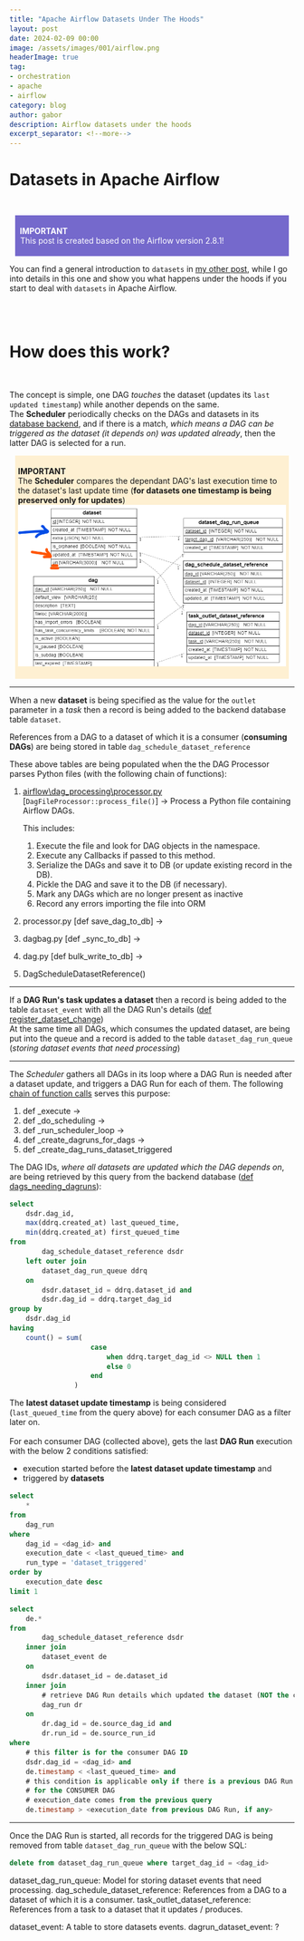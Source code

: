 ```yaml
---
title: "Apache Airflow Datasets Under The Hoods"
layout: post
date: 2024-02-09 00:00
image: /assets/images/001/airflow.png
headerImage: true
tag:
- orchestration
- apache
- airflow
category: blog
author: gabor
description: Airflow datasets under the hoods
excerpt_separator: <!--more-->
---
```

# Datasets in Apache Airflow
<br>

<div style="margin:10px;padding:5px;background-color:#7569cc;color:white">
    <p style="color:white">
        <b style="font-weight: bold">&nbsp;IMPORTANT</b><br>
        &nbsp;This post is created based on the Airflow version 2.8.1!
    </p>
</div>

You can find a general introduction to `datasets` in [my other post][link_to_other_post], while I go into details in this one and show you what happens under the hoods if you start to deal with `datasets` in Apache Airflow.
<!--more-->
<br>
<br>

# How does this work?
<br>

The concept is simple, one DAG *touches* the dataset (updates its `last updated timestamp`) while another depends on the same.  
The **Scheduler** periodically checks on the DAGs and datasets in its [database backend][database_backend], and if there is a match, *which means a DAG can be triggered as the dataset (it depends on) was updated already*, then the latter DAG is selected for a run.

<div style="margin:10px;padding:5px;background-color:#fef0d2">
    <p>
        <b style="font-weight: bold">IMPORTANT</b><br>
        The <b style="font-weight: bold">Scheduler</b> compares the dependant DAG's last execution time to the dataset's last update time (<b style="font-weight: bold">for datasets one timestamp is being preserved only for updates</b>)
        <br>
        <img src="/assets/images/001/dataset_erd.png" alt="ERD Schema of the Database">
    </p>
</div>

---

When a new **dataset** is being specified as the value for the `outlet` parameter in a *task* then a record is being added to the backend database table `dataset`.

References from a DAG to a dataset of which it is a consumer (**consuming DAGs**) are being stored in table `dag_schedule_dataset_reference`

These above tables are being populated when the the DAG Processor parses Python files (with the following chain of functions):
1. [airflow\dag_processing\processor.py][airflow\dag_processing\processor.py] [`DagFileProcessor::process_file()`] ->
    Process a Python file containing Airflow DAGs.

    This includes:

    1. Execute the file and look for DAG objects in the namespace.
    2. Execute any Callbacks if passed to this method.
    3. Serialize the DAGs and save it to DB (or update existing record in the DB).
    4. Pickle the DAG and save it to the DB (if necessary).
    5. Mark any DAGs which are no longer present as inactive
    6. Record any errors importing the file into ORM

2. processor.py [def save_dag_to_db] ->
3. dagbag.py [def _sync_to_db] ->
4. dag.py [def bulk_write_to_db] ->
5. DagScheduleDatasetReference()

---

If a **DAG Run's task updates a dataset** then a record is being added to the table `dataset_event` with all the DAG Run's details ([def register_dataset_change][def_register_dataset_change])  
At the same time all DAGs, which consumes the updated dataset, are being put into the queue and a record is added to the table `dataset_dag_run_queue` (*storing dataset events that need processing*)

---

The *Scheduler* gathers all DAGs in its loop where a DAG Run is needed after a dataset update, and triggers a DAG Run for each of them. The following [chain of function calls][func_chain]  serves this purpose:
1. def _execute ->
2. def _do_scheduling ->
3. def _run_scheduler_loop ->
4. def _create_dagruns_for_dags ->
5. def _create_dag_runs_dataset_triggered
  
The DAG IDs, *where all datasets are updated which the DAG depends on*, are being retrieved by this query from the backend database ([def dags_needing_dagruns][def_dags_needing_dagruns]):
```sql
select
    dsdr.dag_id,
    max(ddrq.created_at) last_queued_time,
    min(ddrq.created_at) first_queued_time
from
        dag_schedule_dataset_reference dsdr
    left outer join
        dataset_dag_run_queue ddrq
    on
        dsdr.dataset_id = ddrq.dataset_id and
        dsdr.dag_id = ddrq.target_dag_id
group by
    dsdr.dag_id
having
    count() = sum(
                    case
                        when ddrq.target_dag_id <> NULL then 1
                        else 0
                    end
                )
```
The **latest dataset update timestamp** is being considered (`last_queued_time` from the query above) for each consumer DAG as a filter later on.  
<br>
For each consumer DAG (collected above), gets the last **DAG Run** execution with the below 2 conditions satisfied:
- execution started before the **latest dataset update timestamp** and
- triggered by **datasets**  

```sql
select
    *
from
    dag_run
where
    dag_id = <dag_id> and
    execution_date < <last_queued_time> and
    run_type = 'dataset_triggered'
order by
    execution_date desc
limit 1
```

```sql
select
    de.*
from
        dag_schedule_dataset_reference dsdr
    inner join
        dataset_event de
    on
        dsdr.dataset_id = de.dataset_id
    inner join
        # retrieve DAG Run details which updated the dataset (NOT the consumer)
        dag_run dr
    on
        dr.dag_id = de.source_dag_id and
        dr.run_id = de.source_run_id
where
    # this filter is for the consumer DAG ID
    dsdr.dag_id = <dag_id> and
    de.timestamp < <last_queued_time> and
    # this condition is applicable only if there is a previous DAG Run available
    # for the CONSUMER DAG
    # execution_date comes from the previous query
    de.timestamp > <execution_date from previous DAG Run, if any>
```

---

Once the DAG Run is started, all records for the triggered DAG is being removed from table `dataset_dag_run_queue` with the below SQL:
```sql
delete from dataset_dag_run_queue where target_dag_id = <dag_id>
```



dataset_dag_run_queue: Model for storing dataset events that need processing.
dag_schedule_dataset_reference: References from a DAG to a dataset of which it is a consumer.
task_outlet_dataset_reference: References from a task to a dataset that it updates / produces.

dataset_event: A table to store datasets events.
dagrun_dataset_event: ?




[creating_the_DAG]: https://airflow.apache.org/docs/apache-airflow/2.7.3/administration-and-deployment/scheduler.html
[data_aware_scheduling]: https://airflow.apache.org/docs/apache-airflow/2.7.3/authoring-and-scheduling/datasets.html
[triggerdagrunoperator]: https://airflow.apache.org/docs/apache-airflow/2.7.3/_api/airflow/operators/trigger_dagrun/index.html
[airflow_rest_api]: https://airflow.apache.org/docs/apache-airflow/stable/stable-rest-api-ref.html#operation/post_dag_run
[sensors]: https://airflow.apache.org/docs/apache-airflow/2.7.3/core-concepts/sensors.html
[operator]: https://airflow.apache.org/docs/apache-airflow/2.7.3/core-concepts/operators.html
[uri_wiki]: https://en.wikipedia.org/wiki/Uniform_Resource_Identifier
[database_backend]: https://airflow.apache.org/docs/apache-airflow/2.7.3/howto/set-up-database.html
[def_create_datasets]: https://github.com/apache/airflow/blob/main/airflow/datasets/manager.py
[def_register_dataset_change]: https://github.com/apache/airflow/blob/main/airflow/datasets/manager.py
[func_chain]: https://github.com/apache/airflow/blob/main/airflow/jobs/scheduler_job_runner.py
[def_dags_needing_dagruns]: https://github.com/apache/airflow/blob/main/airflow/models/dag.py

[link_to_other_post]: /data-aware-scheduling-with-dataset-in-apache-airflow

[airflow\dag_processing\processor.py]: https://github.com/apache/airflow/blob/main/airflow/dag_processing/processor.py
